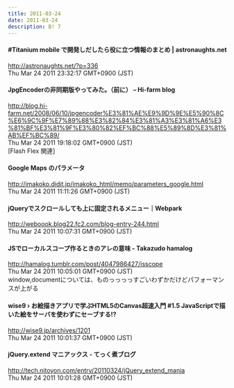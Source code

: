 ```yaml
---
title: 2011-03-24
date: 2011-03-24
description: B! 7
---
```


####  #Titanium mobile で開発しだしたら役に立つ情報のまとめ | astronaughts.net
http://astronaughts.net/?p=336<br>
Thu Mar 24 2011 23:32:17 GMT+0900 (JST)<br>


#### JpgEncoderの非同期版やってみた。（前に） – Hi-farm blog
http://blog.hi-farm.net/2008/06/10/jpgencoder%E3%81%AE%E9%9D%9E%E5%90%8C%E6%9C%9F%E7%89%88%E3%82%84%E3%81%A3%E3%81%A6%E3%81%BF%E3%81%9F%E3%80%82%EF%BC%88%E5%89%8D%E3%81%AB%EF%BC%89/<br>
Thu Mar 24 2011 19:18:02 GMT+0900 (JST)<br>
[Flash Flex 関連]


#### Google Maps のパラメータ
http://imakoko.didit.jp/imakoko_html/memo/parameters_google.html<br>
Thu Mar 24 2011 11:11:26 GMT+0900 (JST)<br>


####  jQueryでスクロールしても上に固定されるメニュー｜Webpark
http://weboook.blog22.fc2.com/blog-entry-244.html<br>
Thu Mar 24 2011 10:07:31 GMT+0900 (JST)<br>


#### JSでローカルスコープ作るときのアレの意味 - Takazudo hamalog
http://hamalog.tumblr.com/post/4047986427/jsscope<br>
Thu Mar 24 2011 10:05:01 GMT+0900 (JST)<br>
window,documentについては、ものっっっっすごいわずかだけどパフォーマンスが上がる


#### wise9 › お絵描きアプリで学ぶHTML5のCanvas超速入門 #1.5 JavaScriptで描いた絵をサーバを使わずにセーブする!?
http://wise9.jp/archives/1201<br>
Thu Mar 24 2011 10:01:37 GMT+0900 (JST)<br>


#### jQuery.extend マニアックス - てっく煮ブログ
http://tech.nitoyon.com/entry/20110324/jQuery_extend_mania<br>
Thu Mar 24 2011 10:01:28 GMT+0900 (JST)<br>


